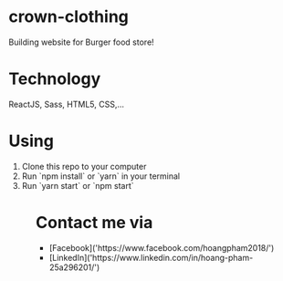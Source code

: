 # crown-clothing

Building website for Burger food store!

# Technology

ReactJS, Sass, HTML5, CSS,...

# Using

<ol>
<li>
    Clone this repo to your computer
</li>
<li>
    Run `npm install` or `yarn` in your terminal
</li>
<li>
    Run `yarn start` or `npm start`
</li>
<ol>

# Contact me via

<ul>
<li>
[Facebook]('https://www.facebook.com/hoangpham2018/')
</li>
<li>
[LinkedIn]('https://www.linkedin.com/in/hoang-pham-25a296201/')
</li>
</ul>
